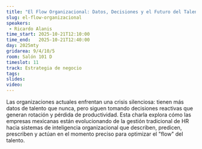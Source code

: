 ```yaml
---
title: "El Flow Organizacional: Datos, Decisiones y el Futuro del Talento"
slug: el-flow-organizacional
speakers:
 - Ricardo Alanis
time_start: 2025-10-21T12:10:00
time_end:   2025-10-21T12:40:00
day: 2025mty
gridarea: 9/4/10/5
room: Salón 101 D
timeslot: 11
track: Estrategia de negocio
tags:
slides: 
video: 
---
```


Las organizaciones actuales enfrentan una crisis silenciosa: tienen más datos de talento que nunca, pero siguen tomando decisiones reactivas que generan rotación y pérdida de productividad. Esta charla explora cómo las empresas mexicanas están evolucionando de la gestión tradicional de HR hacia sistemas de inteligencia organizacional que describen, predicen, prescriben y actúan en el momento preciso para optimizar el "flow" del talento.